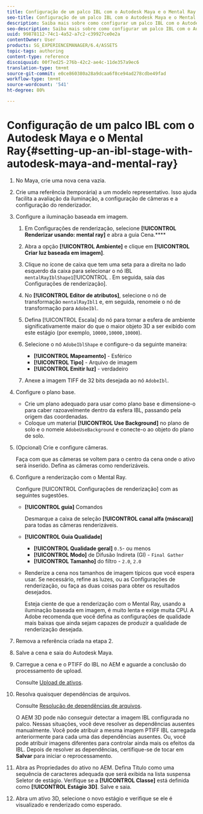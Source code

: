 ```yaml
---
title: Configuração de um palco IBL com o Autodesk Maya e o Mental Ray
seo-title: Configuração de um palco IBL com o Autodesk Maya e o Mental Ray
description: Saiba mais sobre como configurar um palco IBL com o Autodesk Maya e o Mental Ray.
seo-description: Saiba mais sobre como configurar um palco IBL com o Autodesk Maya e o Mental Ray.
uuid: 99878112-74c1-4a52-a7c2-c39927ce0e2a
contentOwner: User
products: SG_EXPERIENCEMANAGER/6.4/ASSETS
topic-tags: authoring
content-type: reference
discoiquuid: 00f7ed25-276b-42c2-ae4c-11de357a9ec6
translation-type: tm+mt
source-git-commit: e0ce860380a28a9dcaa6f8ce94ad278cdbe49fad
workflow-type: tm+mt
source-wordcount: '541'
ht-degree: 80%

---
```



# Configuração de um palco IBL com o Autodesk Maya e o Mental Ray{#setting-up-an-ibl-stage-with-autodesk-maya-and-mental-ray}

1. No Maya, crie uma nova cena vazia.

1. Crie uma referência (temporária) a um modelo representativo. Isso ajuda facilita a avaliação da iluminação, a configuração de câmeras e a configuração do renderizador.
1. Configure a iluminação baseada em imagem.

   1. Em Configurações de renderização, selecione **[!UICONTROL Renderizar usando: mental ray]** e abra a guia Cena.****
   1. Abra a opção **[!UICONTROL Ambiente]** e clique em **[!UICONTROL Criar luz baseada em imagem]**.
   1. Clique no ícone de caixa que tem uma seta para a direita no lado esquerdo da caixa para selecionar o nó IBL `mentalRayIblShape1`[!UICONTROL . Em seguida, saia das Configurações de renderização].
   1. No **[!UICONTROL Editor de atributos]**, selecione o nó de transformação `mentalRayIbl1` e, em seguida, renomeie o nó de transformação para `AdobeIbl`.

   1. Defina [!UICONTROL Escala] do nó para tornar a esfera de ambiente significativamente maior do que o maior objeto 3D a ser exibido com este estágio (por exemplo, `10000,10000,10000`).
   1. Selecione o nó `AdobeIblShape` e configure-o da seguinte maneira:

      * **[!UICONTROL Mapeamento]** - Esférico
      * **[!UICONTROL Tipo]** - Arquivo de imagem
      * **[!UICONTROL Emitir luz]** - verdadeiro
   1. Anexe a imagem TIFF de 32 bits desejada ao nó `AdobeIbl`.


1. Configure o plano base.

   * Crie um plano adequado para usar como plano base e dimensione-o para caber razoavelmente dentro da esfera IBL, passando pela origem das coordenadas.
   * Coloque um material **[!UICONTROL Use Background]** no plano de solo e o nomeie `AdobeUseBackground` e conecte-o ao objeto do plano de solo.

1. (Opcional) Crie e configure câmeras.

   Faça com que as câmeras se voltem para o centro da cena onde o ativo será inserido. Defina as câmeras como renderizáveis.

1. Configure a renderização com o Mental Ray.

   Configure [!UICONTROL Configurações de renderização] com as seguintes sugestões.

   * **[!UICONTROL guia]** Comandos

      Desmarque a caixa de seleção **[!UICONTROL canal alfa (máscara)]** para todas as câmeras renderizáveis.

   * **[!UICONTROL Guia Qualidade]**

      * **[!UICONTROL Qualidade geral]** `0.5`-   ou menos
      * **[!UICONTROL Modo]**  de Difusão Indireta (GI) -  `Final Gather`
      * **[!UICONTROL Tamanho]**  do filtro -  `2.0`,  `2.0`
   * Renderize a cena nos tamanhos de imagem típicos que você espera usar. Se necessário, refine as luzes, ou as Configurações de renderização, ou faça as duas coisas para obter os resultados desejados.

      Esteja ciente de que a renderização com o Mental Ray, usando a iluminação baseada em imagem, é muito lenta e exige muita CPU. A Adobe recomenda que você defina as configurações de qualidade mais baixas que ainda sejam capazes de produzir a qualidade de renderização desejada.


1. Remova a referência criada na etapa 2.

1. Salve a cena e saia do Autodesk Maya.

1. Carregue a cena e o PTIFF do IBL no AEM e aguarde a conclusão do processamento de upload.

   Consulte [Upload de ativos](/help/assets/managing-assets-touch-ui.md#uploading-assets).

1. Resolva quaisquer dependências de arquivos.

   Consulte [Resolução de dependências de arquivos](/help/sites-classic-ui-authoring/classicui-upload-proc-3d-resolve-dependencies.md).

   O AEM 3D pode não conseguir detectar a imagem IBL configurada no palco. Nessas situações, você deve resolver as dependências ausentes manualmente. Você pode atribuir a mesma imagem PTIFF IBL carregada anteriormente para cada uma das dependências ausentes. Ou, você pode atribuir imagens diferentes para controlar ainda mais os efeitos da IBL. Depois de resolver as dependências, certifique-se de tocar em **Salvar** para iniciar o reprocessamento.

1. Abra as Propriedades do ativo no AEM. Defina Título como uma sequência de caracteres adequada que será exibida na lista suspensa Seletor de estágio. Verifique se a **[!UICONTROL Classe]** está definida como **[!UICONTROL Estágio 3D]**. Salve e saia.

1. Abra um ativo 3D, selecione o novo estágio e verifique se ele é visualizado e renderizado como esperado.

